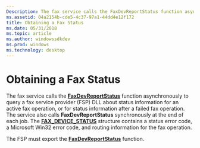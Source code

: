 ```yaml
---
Description: The fax service calls the FaxDevReportStatus function asynchronously to query a fax service provider (FSP) DLL about status information for an active fax operation, or for status information after a failed fax operation.
ms.assetid: 04a2154b-cde5-4c37-97a1-44dd4e12f172
title: Obtaining a Fax Status
ms.date: 05/31/2018
ms.topic: article
ms.author: windowssdkdev
ms.prod: windows
ms.technology: desktop
---
```


# Obtaining a Fax Status

The fax service calls the [**FaxDevReportStatus**](/windows/previous-versions/FaxDev/nf-faxdev-faxdevreportstatus?branch=master) function asynchronously to query a fax service provider (FSP) DLL about status information for an active fax operation, or for status information after a failed fax operation. The service also calls **FaxDevReportStatus** synchronously at the end of each job. The [**FAX\_DEVICE\_STATUS**](/windows/previous-versions/Winfax/ns-winfax-_fax_device_statusa?branch=master) structure contains a status error code, a Microsoft Win32 error code, and routing information for the fax operation.

The FSP must export the [**FaxDevReportStatus**](/windows/previous-versions/FaxDev/nf-faxdev-faxdevreportstatus?branch=master) function.

 

 



